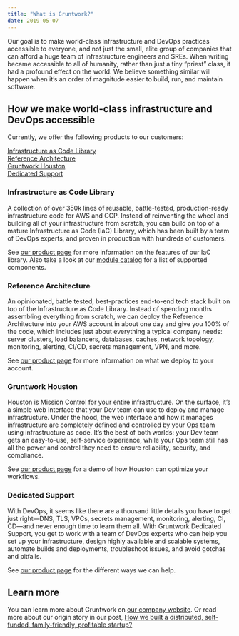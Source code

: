 ```yaml
---
title: "What is Gruntwork?"
date: 2019-05-07
---
```


Our goal is to make world-class infrastructure and DevOps practices accessible to everyone, and not just the small,
elite group of companies that can afford a huge team of infrastructure engineers and SREs. When writing became
accessible to all of humanity, rather than just a tiny “priest” class, it had a profound effect on the world. We believe
something similar will happen when it’s an order of magnitude easier to build, run, and maintain software.


## How we make world-class infrastructure and DevOps accessible

Currently, we offer the following products to our customers:

[Infrastructure as Code Library](#infrastructure-as-code-library)  
[Reference Architecture](#reference-architecture)  
[Gruntwork Houston](#gruntwork-houston)  
[Dedicated Support](#dedicated-support)  


### <a name="infrastructure-as-code-library"></a>Infrastructure as Code Library

A collection of over 350k lines of reusable, battle-tested, production-ready infrastructure code for AWS and GCP.
Instead of reinventing the wheel and building all of your infrastructure from scratch, you can build on top of a mature
Infrastructure as Code (IaC) Library, which has been built by a team of DevOps experts, and proven in production with
hundreds of customers.

See [our product page](https://gruntwork.io/infrastructure-as-code-library/) for more information on the features of our
IaC library. Also take a look at our [module
catalog](/introduction/library-catalog) for a list of supported components.

### <a name="reference-architecture"></a>Reference Architecture

An opinionated, battle tested, best-practices end-to-end tech stack built on top of the Infrastructure as Code Library.
Instead of spending months assembling everything from scratch, we can deploy the Reference Architecture into your AWS
account in about one day and give you 100% of the code, which includes just about everything a typical company needs:
server clusters, load balancers, databases, caches, network topology, monitoring, alerting, CI/CD, secrets management,
VPN, and more.

See [our product page](https://gruntwork.io/reference-architecture/) for more information on what we deploy to your
account.

### <a name="gruntwork-houston"></a>Gruntwork Houston

Houston is Mission Control for your entire infrastructure. On the surface, it’s a simple web interface that your Dev
team can use to deploy and manage infrastructure. Under the hood, the web interface and how it manages infrastructure
are completely defined and controlled by your Ops team using infrastructure as code. It’s the best of both worlds: your
Dev team gets an easy-to-use, self-service experience, while your Ops team still has all the power and control they need
to ensure reliability, security, and compliance.

See [our product page](https://gruntwork.io/houston/) for a demo of how Houston can optimize your workflows.

### <a name="dedicated-support"></a>Dedicated Support

With DevOps, it seems like there are a thousand little details you have to get just right—DNS, TLS, VPCs, secrets
management, monitoring, alerting, CI, CD—and never enough time to learn them all. With Gruntwork Dedicated Support, you
get to work with a team of DevOps experts who can help you set up your infrastructure, design highly available and
scalable systems, automate builds and deployments, troubleshoot issues, and avoid gotchas and pitfalls.

See [our product page](https://gruntwork.io/support/) for the different ways we can help.


## Learn more

You can learn more about Gruntwork on [our company website](https://gruntwork.io). Or read more about our origin story
in our post, [How we built a distributed, self-funded, family-friendly, profitable
startup?](https://blog.gruntwork.io/how-we-built-a-distributed-self-funded-family-friendly-profitable-startup-93635feb5ace)
